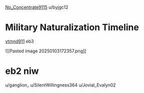 
[No_Concentrate9115](https://www.reddit.com/user/No_Concentrate9115/) 
u/byjgc12  
# Military Naturalization Timeline
[ytmnd911](https://www.reddit.com/user/ytmnd911/) eb3

![[Pasted image 20250103172357.png]]
# eb2 niw 
u/ganglion_
u/SilentWillingness364
u/Jovial_Evalyn02